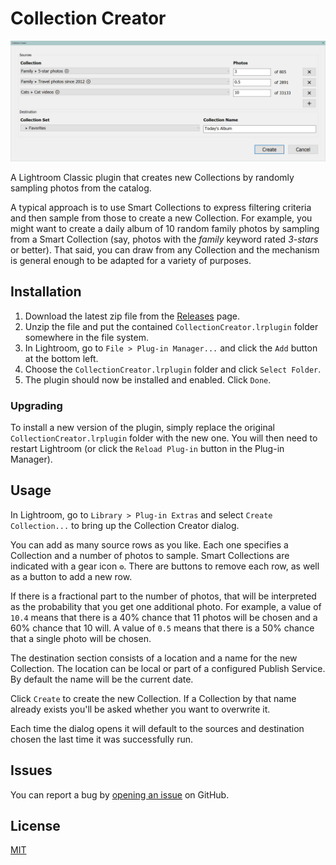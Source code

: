 # Collection Creator

![Example Collection Creator dialog](https://github.com/marfire/CollectionCreator/blob/v1.0.1/docs/images/banner.png)

A Lightroom Classic plugin that creates new Collections by randomly sampling photos from the catalog.

A typical approach is to use Smart Collections to express filtering criteria and then sample from those to create a new Collection. For example, you might want to create a daily album of 10 random family photos by sampling from a Smart Collection (say, photos with the *family* keyword rated *3-stars* or better). That said, you can draw from any Collection and the mechanism is general enough to be adapted for a variety of purposes.

## Installation

1.  Download the latest zip file from the [Releases](https://github.com/marfire/CollectionCreator/releases/) page.
2.  Unzip the file and put the contained `CollectionCreator.lrplugin` folder somewhere in the file system.
3.  In Lightroom, go to `File > Plug-in Manager...` and click the `Add` button at the bottom left.
6.  Choose the `CollectionCreator.lrplugin` folder and click `Select Folder`.
8.  The plugin should now be installed and enabled. Click `Done`.

### Upgrading

To install a new version of the plugin, simply replace the original `CollectionCreator.lrplugin` folder with the new one. You will then need to restart Lightroom (or click the `Reload Plug-in` button in the Plug-in Manager).

## Usage

In Lightroom, go to `Library > Plug-in Extras` and select `Create Collection...` to bring up the Collection Creator dialog.

You can add as many source rows as you like. Each one specifies a Collection and a number of photos to sample. Smart Collections are indicated with a gear icon `⚙`. There are buttons to remove each row, as well as a button to add a new row.

If there is a fractional part to the number of photos, that will be interpreted as the probability that you get one additional photo. For example, a value of `10.4` means that there is a 40% chance that 11 photos will be chosen and a 60% chance that 10 will. A value of `0.5` means that there is a 50% chance that a single photo will be chosen.

The destination section consists of a location and a name for the new Collection. The location can be local or part of a configured Publish Service. By default the name will be the current date.

Click `Create` to create the new Collection. If a Collection by that name already exists you'll be asked whether you want to overwrite it.

Each time the dialog opens it  will default to the sources and destination chosen the last time it was successfully run.

## Issues
You can report a bug by [opening an issue](https://github.com/marfire/CollectionCreator/issues) on GitHub.

## License

[MIT](LICENSE.md)